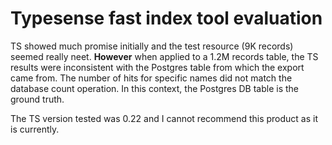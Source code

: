 # Typesense fast index tool evaluation

TS showed much promise initially and the test resource (9K records) seemed really neet.
**However** when applied to a 1.2M records table, the TS results were inconsistent with the Postgres table from which the export came from.
The number of hits for specific names did not match the database count operation. In this context, the Postgres DB table is the ground truth.
 
The TS version tested was 0.22 and I cannot recommend this product as it is currently. 
